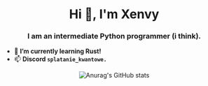 <h1 align="center">Hi 👋, I'm Xenvy</h1>
<h3 align="center">I am an intermediate Python programmer (i think).</h3>

- 🌱 **I’m currently learning Rust!**
- 📫 **Discord `splatanie_kwantowe.`**
<div align="center">

  ![Anurag's GitHub stats](https://github-readme-stats.vercel.app/api?username=xxenvy&show_icons=true&theme=transparent)
</div>
